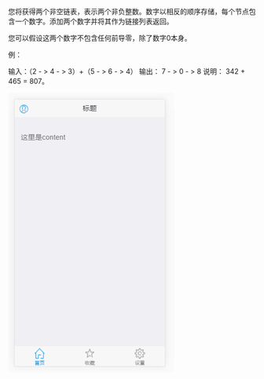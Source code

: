 您将获得两个非空链表，表示两个非负整数。数字以相反的顺序存储，每个节点包含一个数字。添加两个数字并将其作为链接列表返回。

您可以假设这两个数字不包含任何前导零，除了数字0本身。

例：

输入：（2  - > 4  - > 3）+（5  - > 6  - > 4）
 输出： 7  - > 0  - > 8
 说明： 342 + 465 = 807。
 
 ![Image text](https://raw.githubusercontent.com/hongmaju/light7Local/master/img/productShow/20170518152848.png)
